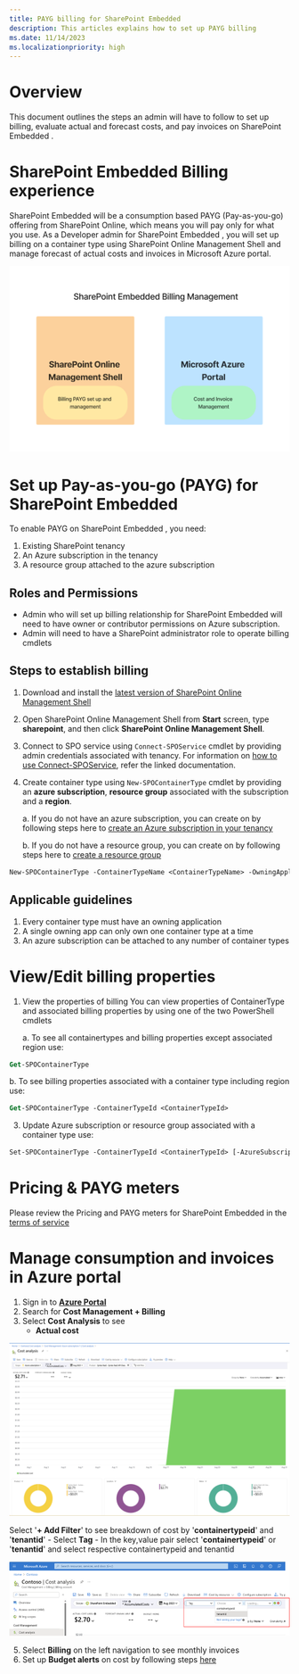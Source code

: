 ```yaml
---
title: PAYG billing for SharePoint Embedded 
description: This articles explains how to set up PAYG billing
ms.date: 11/14/2023
ms.localizationpriority: high
---
```


# Overview
This document outlines the steps an admin will have to follow to set up billing, evaluate actual and forecast costs, and pay invoices on SharePoint Embedded . 

# SharePoint Embedded  Billing experience
SharePoint Embedded  will be a consumption based PAYG (Pay-as-you-go) offering from SharePoint Online, which means you will pay only for what you use. As a Developer admin for SharePoint Embedded , you will set up billing on a container type using SharePoint Online Management Shell and manage forecast of actual costs and invoices in Microsoft Azure portal. 

<img width="800" alt="Biling payg" src="../../images/billing-manage.png">

# Set up Pay-as-you-go (PAYG) for SharePoint Embedded 

To enable PAYG on SharePoint Embedded , you need:

  1. Existing SharePoint tenancy
  2. An Azure subscription in the tenancy
  3. A resource group attached to the azure subscription 

## Roles and Permissions
- Admin who will set up billing relationship for SharePoint Embedded  will need to have owner or contributor permissions on Azure subscription. 
- Admin will need to have a SharePoint administrator role to operate billing cmdlets
 
## Steps to establish billing 

1. Download and install the [latest version of SharePoint Online Management Shell](https://www.microsoft.com/en-us/download/details.aspx?id=35588)
2. Open SharePoint Online Management Shell from **Start** screen, type **sharepoint**, and then click **SharePoint Online Management Shell**.
3. Connect to SPO service using `Connect-SPOService` cmdlet by providing admin credentials associated with tenancy. For information on [how to use Connect-SPOService](https://learn.microsoft.com/en-us/powershell/module/sharepoint-online/connect-sposervice?view=sharepoint-ps), refer the linked documentation.
4. Create container type using `New-SPOContainerType` cmdlet by providing an **azure subscription**, **resource group** associated with the subscription and a **region**.
   
   a. If you do not have an azure subscription, you can create on by following steps here to [create an Azure subscription in your tenancy](https://learn.microsoft.com/en-us/azure/cloud-adoption-framework/ready/azure-best-practices/initial-subscriptions)
   
   b. If you do not have a resource group, you can create on by following steps here to [create a resource group](https://learn.microsoft.com/en-us/azure/azure-resource-manager/management/manage-resource-groups-portal)
   

```ps
New-SPOContainerType -ContainerTypeName <ContainerTypeName> -OwningApplicationId <OwningApplicationId> -AzureSubscriptionId <AzureSubscriptionId> -ResourceGroup <ResourceGroup> -Region <Region>
```  

 ## Applicable guidelines
 1. Every container type must have an owning application
 2. A single owning app can only own one container type at a time
 3. An azure subscription can be attached to any number of container types
 
# View/Edit billing properties 

1. View the properties of billing
   You can view properties of ContainerType and associated billing properties by using one of the two PowerShell cmdlets

   a. To see all containertypes and billing properties except associated region use:

```ps
Get-SPOContainerType
```


   b. To see billing properties associated with a container type including region use:
   
```ps
Get-SPOContainerType -ContainerTypeId <ContainerTypeId>
```

3. Update Azure subscription or resource group associated with a container type use:
   
```ps
Set-SPOContainerType -ContainerTypeId <ContainerTypeId> [-AzureSubscriptionId <AzureSubscriptionId>] [-ResourceGroup <ResourceGroup>]
```

# Pricing & PAYG meters

Please review the Pricing and PAYG meters for SharePoint Embedded in the [terms of service](../../terms-of-service.md)

#  Manage consumption and invoices in Azure portal

1. Sign in to [**Azure Portal**](https://portal.azure.com/)
2. Search for **Cost Management + Billing** 
3. Select **Cost Analysis** to see
     - **Actual cost**

![image](../../images/billing-1.png)
       
Select '**+ Add Filter**' to see breakdown of cost by '**containertypeid**' and '**tenantid**'
         - Select **Tag**
         - In the key,value pair select '**containertypeid**' or '**tenantid**' and select respective containertypeid and tenantid
           
![image](../../images/billing-2.png)


5. Select **Billing** on the left navigation to see monthly invoices
6. Set up **Budget alerts** on cost by following steps [here](https://learn.microsoft.com/en-us/azure/cost-management-billing/costs/cost-mgt-alerts-monitor-usage-spending)
